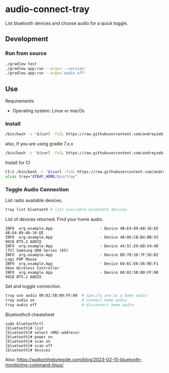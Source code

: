 # audio-connect-tray

List bluetooth devices and choose audio for a quick toggle.

## Development
### Run from source
```bash
./gradlew test
./gradlew app:run --args='--version'
./gradlew app:run --args='audio off'
```

## Use
Requirements
- Operating system: Linux or macOs

### Install
```bash
/bin/bash -c "$(curl -fsSL https://raw.githubusercontent.com/andreyzebin/audio-connect-tray/refs/heads/main/install)"
```
also, if you are using gradle 7.x.x
```bash
/bin/bash -c "$(curl -fsSL https://raw.githubusercontent.com/andreyzebin/audio-connect-tray/refs/heads/gradle-7/install)"
```

Install for CI
```bash
CI=1 /bin/bash -c "$(curl -fsSL https://raw.githubusercontent.com/andreyzebin/audio-connect-tray/refs/heads/main/install)"
alias tray="$TRAY_HOME/bin/tray"
```

### Toggle Audio Connection

List radio available devices.
```bash
tray list bluetooth # list available bluetooth devices
```
List of devices returned. Find your home audio.
```
INFO  org.example.App                     - Device 4B:E4:89:A0:16:EE 4B-E4-89-A0-16-EE
INFO  org.example.App                     - Device 48:06:CB:B4:BB:93 9018 BT5.2 AUDIO
INFO  org.example.App                     - Device 44:5C:E9:AD:54:4D [TV] Samsung Q80 Series (65)
INFO  org.example.App                     - Device DD:70:1D:7F:5D:B2 Logi POP Mouse
INFO  org.example.App                     - Device 68:6C:E6:56:9D:F1 Xbox Wireless Controller
INFO  org.example.App                     - Device 00:02:5B:00:FF:00 9018 BT5.2 AUDIO
```
Set and toggle connection.
```bash
tray use audio 00:02:5B:00:FF:00  # specify one as a home audio
tray audio on                     # connect home audio
tray audio off                    # disconnect home audio
```

Bluetoothctl cheatsheet
```
sudo bluetoothctl
[bluetooth]# list
[bluetooth]# select <MAC-address>
[bluetooth]# power on
[bluetooth]# scan on
[bluetooth]# scan off
[bluetooth]# devices
```
Also: https://walkonthebyteside.com/blog/2023-02-15-bluetooth-monitoring-command-linux/

